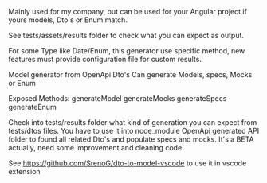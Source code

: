 Mainly used for my company, but can be used for your Angular project if yours models, Dto's or Enum match.

See tests/assets/results folder to check what you can expect as output.

For some Type like Date/Enum, this generator use specific method, new features must provide configuration file for custom results.


Model generator from OpenApi Dto's
Can generate Models, specs, Mocks or Enum

Exposed Methods:
generateModel
generateMocks
generateSpecs
generateEnum

Check into tests/results folder what kind of generation you can expect from tests/dtos files.
You have to use it into node_module OpenApi generated API folder to found all related Dto's and populate specs and mocks.
It's a BETA actually, need some improvement and cleaning code

See https://github.com/SrenoG/dto-to-model-vscode to use it in vscode extension
